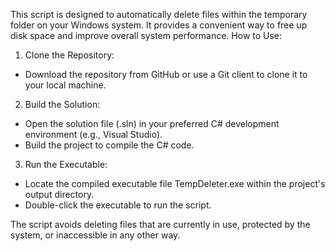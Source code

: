 This script is designed to automatically delete files within the temporary folder on your Windows system. It provides a convenient way to free up disk space and improve overall system performance. How to Use:

1. Clone the Repository:
  * Download the repository from GitHub or use a Git client to clone it to your local machine.
2. Build the Solution:
  * Open the solution file (.sln) in your preferred C# development environment (e.g., Visual Studio).
  * Build the project to compile the C# code.

3. Run the Executable:
  * Locate the compiled executable file TempDeleter.exe within the project's output directory.
  * Double-click the executable to run the script.

The script avoids deleting files that are currently in use, protected by the system, or inaccessible in any other way.
